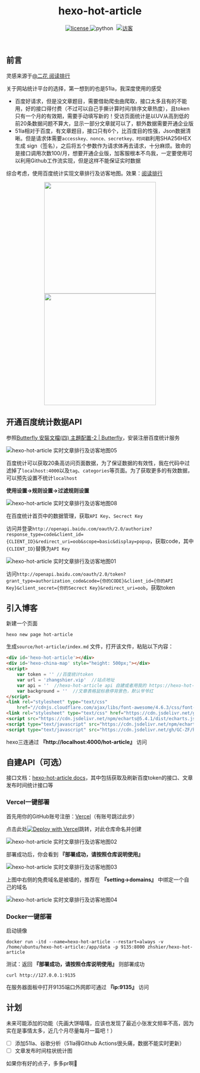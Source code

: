 <h1 align="center">hexo-hot-article</h1>

<!-- 徽标 -->
<p align="center">
  <a href="https://github.com/GC-ZF/hexo-hot-article/blob/main/LICENSE">
    <img src="https://img.shields.io/github/license/GC-ZF/hexo-hot-article" alt="license">
  </a>

  <img src="https://img.shields.io/badge/python-3.7.3+-blue" alt="python">

  <a style="margin-inline:5px" target="_blank" href="">
    <img  src="https://visitor-badge.glitch.me/badge?page_id=hexo-hot-article" title="访客"/>
  </a>
</p></br>

## 前言

灵感来源于[@二花 阅读排行](https://thiscute.world/statistics/)

关于网站统计平台的选择，第一想到的也是51la，我深度使用的感受

* 百度好请求，但是没文章题目，需要借助爬虫曲爬取，接口太多且有的不能用，好的接口得付费（不过可以自己手撕计算时间/排序文章热度），且token只有一个月的有效期，需要手动填写新的！受访页面统计是以UV从高到低的前20条数据问题不算大，显示一部分文章就可以了，额外数据需要开通企业版
* 51la相对于百度，有文章题目，接口只有6个，比百度目的性强，Json数据清晰。但是请求体需要`accesskey、nonce、secretkey、时间戳`利用SHA256HEX生成 sign（签名），之后将五个参数作为请求体再去请求，十分麻烦。致命的是接口调用次数100/月，想要开通企业版，加客服根本不鸟我，一定要使用可以利用Github工作流实现，但是这样不能保证实时数据

综合考虑，使用百度统计实现文章排行及访客地图。效果：[阅读排行](https://zhangshier.vip/hot-article)

<div align="center">
  <img height="300px" src="https://testingcf.jsdelivr.net/gh/GC-ZF/hexo-hot-article/static/hexo-hot-article06.png">
  <img height="300px" src="https://testingcf.jsdelivr.net/gh/GC-ZF/hexo-hot-article/static/hexo-hot-article07.png">
</div>


## 开通百度统计数据API

参照[Butterfly 安裝文檔(四) 主題配置-2 | Butterfly](https://butterfly.js.org/posts/ceeb73f/#分析統計)，安装注册百度统计服务

![hexo-hot-article 实时文章排行及访客地图05](https://testingcf.jsdelivr.net/gh/GC-ZF/hexo-hot-article/static/hexo-hot-article05.png)

百度统计可以获取20条高访问页面数据，为了保证数据的有效性，我在代码中过滤掉了`localhost:4000`以及`tag`、`categories`等页面。为了获取更多的有效数据，可以预先设置不统计`localhost`

**使用设置->规则设置->过滤规则设置**

![hexo-hot-article 实时文章排行及访客地图08](https://testingcf.jsdelivr.net/gh/GC-ZF/hexo-hot-article/static/hexo-hot-article08.png)

在百度统计首页中的数据管理，获取`API Key`、`Secrect Key`

访问并登录`http://openapi.baidu.com/oauth/2.0/authorize?response_type=code&client_id={CLIENT_ID}&redirect_uri=oob&scope=basic&display=popup`，获取code，其中`{CLIENT_ID}`替换为`API Key`

![hexo-hot-article 实时文章排行及访客地图01](https://testingcf.jsdelivr.net/gh/GC-ZF/hexo-hot-article/static/hexo-hot-article01.png)

访问`http://openapi.baidu.com/oauth/2.0/token?grant_type=authorization_code&code={你的CODE}&client_id={你的API Key}&client_secret={你的Secrect Key}&redirect_uri=oob`，获取token

## 引入博客

新建一个页面

```shell
hexo new page hot-article
```

生成`source/hot-article/index.md` 文件，打开该文件，粘贴以下内容：

```html
<div id='hexo-hot-article'></div>
<div id='hexo-china-map' style="height: 500px;"></div>
<script>
    var token = '' //百度统计token
    var url = 'zhangshier.vip'	//站点地址
    var api = ''  //hexo-hot-article api 自建或者用我的 https://hexo-hot-article.zhangshier.vip/
    var background = ''  //文章表格鼠标悬停背景色，默认爷爷红
</script>
<link rel="stylesheet" type="text/css"
    href="//cdnjs.cloudflare.com/ajax/libs/font-awesome/4.6.3/css/font-awesome.css">
<link rel="stylesheet" type="text/css" href="https://cdn.jsdelivr.net/gh/GC-ZF/hexo-hot-article/static/hot-article.min.css">
<script src="https://cdn.jsdelivr.net/npm/echarts@5.4.1/dist/echarts.js"></script>
<script type="text/javascript" src="https://cdn.jsdelivr.net/npm/echarts@4.9.0/map/js/china.js"></script>
<script type="text/javascript" src="https://cdn.jsdelivr.net/gh/GC-ZF/hexo-hot-article/static/hot-article.min.js"></script>
```

hexo三连通过 **『http://localhost:4000/hot-article』** 访问

## 自建API（可选）

接口文档：[hexo-hot-article docs](https://hexo-hot-article.zhangshier.vip/docs)，其中包括获取及刷新百度token的接口、文章发布时间统计接口等

### Vercel一键部署

首先用你的GitHub账号注册：[Vercel](https://vercel.com/)（有账号跳过此步）

点击此处[![Deploy with Vercel](https://vercel.com/button)](https://vercel.com/new/clone?repository-https://github.com/GC-ZF/hexo-hot-article)跳转，对此仓库命名并创建

![hexo-hot-article 实时文章排行及访客地图02](https://testingcf.jsdelivr.net/gh/GC-ZF/hexo-hot-article/static/hexo-hot-article02.png)

部署成功后，你会看到 **『部署成功，请按照仓库说明使用』**

![hexo-hot-article 实时文章排行及访客地图03](https://testingcf.jsdelivr.net/gh/GC-ZF/hexo-hot-article/static/hexo-hot-article03.png)

上图中右侧的免费域名是被墙的，推荐在 **『setting->domains』** 中绑定一个自己的域名

![hexo-hot-article 实时文章排行及访客地图04](https://testingcf.jsdelivr.net/gh/GC-ZF/hexo-hot-article/static/hexo-hot-article04.png)

### Docker一键部署

启动镜像

```docker
docker run -itd --name=hexo-hot-article --restart=always -v /home/ubuntu/hexo-hot-article:/app/data -p 9135:8000 zhshier/hexo-hot-article
```

测试：返回 **『部署成功，请按照仓库说明使用』** 则部署成功

```
curl http://127.0.0.1:9135
```

在服务器面板中打开9135端口外网即可通过 **『ip:9135』** 访问

## 计划

未来可能添加的功能（先画大饼嘻嘻，应该也发现了最近小张发文频率不高，因为实在是事情太多，近几个月尽量每月一篇吧！）

- [ ] 添加51la、谷歌分析（51la得Github Actions很头痛，数据不能实时更新）
- [ ] 文章发布时间柱状统计图

如果你有好的点子，多多pr啊🤩
